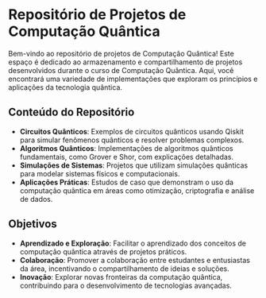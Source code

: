 # Repositório de Projetos de Computação Quântica

Bem-vindo ao repositório de projetos de Computação Quântica! Este espaço é dedicado ao armazenamento e compartilhamento de projetos desenvolvidos durante o curso de Computação Quântica. Aqui, você encontrará uma variedade de implementações que exploram os princípios e aplicações da tecnologia quântica.

## Conteúdo do Repositório

- **Circuitos Quânticos**: Exemplos de circuitos quânticos usando Qiskit para simular fenômenos quânticos e resolver problemas complexos.
- **Algoritmos Quânticos**: Implementações de algoritmos quânticos fundamentais, como Grover e Shor, com explicações detalhadas.
- **Simulações de Sistemas**: Projetos que utilizam simulações quânticas para modelar sistemas físicos e computacionais.
- **Aplicações Práticas**: Estudos de caso que demonstram o uso da computação quântica em áreas como otimização, criptografia e análise de dados.

## Objetivos

- **Aprendizado e Exploração**: Facilitar o aprendizado dos conceitos de computação quântica através de projetos práticos.
- **Colaboração**: Promover a colaboração entre estudantes e entusiastas da área, incentivando o compartilhamento de ideias e soluções.
- **Inovação**: Explorar novas fronteiras da computação quântica, contribuindo para o desenvolvimento de tecnologias avançadas.

